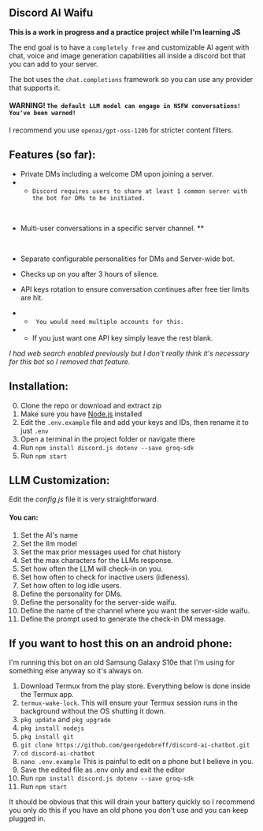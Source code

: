 ## Discord AI Waifu

**This is a work in progress and a practice project while I'm learning JS**

The end goal is to have a ``` completely free ``` and customizable AI agent with chat, voice and image generation capabilities all inside a discord bot that you can add to your server. 

The bot uses the ```chat.completions``` framework so you can use any provider that supports it.

#### WARNING! ``` The default LLM model can engage in NSFW conversations! You've been warned! ```

I recommend you use ```openai/gpt-oss-120b``` for stricter content filters.

## Features (so far):

* Private DMs including a welcome DM upon joining a server. <br>
* * ```Discord requires users to share at least 1 common server with the bot for DMs to be initiated.```
<br>

* Multi-user conversations in a specific server channel. **
<br>

* Separate configurable personalities for DMs and Server-wide bot.

* Checks up on you after 3 hours of silence.

* API keys rotation to ensure conversation continues after free tier limits are hit.<br>
* * ``` You would need multiple accounts for this.```<br>
* * If you just want one API key simply leave the rest blank.


*I had web search enabled previously but I don't really think it's necessary for this bot so I removed that feature.*



## Installation: 

0. Clone the repo or download and extract zip
1. Make sure you have <a href='https://nodejs.org/en/download'>Node.js</a> installed
2. Edit the ```.env.example``` file and add your keys and IDs, then rename it to just ``.env``
3. Open a terminal in the project folder or navigate there
4. Run ```npm install discord.js dotenv --save groq-sdk```
5. Run ```npm start```

## LLM Customization:

Edit the *config.js* file it is very straightforward.

#### You can:
1. Set the AI's name
2. Set the llm model
3. Set the max prior messages used for chat history
4. Set the max characters for the LLMs response.
5. Set how often the LLM will check-in on you.
6. Set how often to check for inactive users (idleness).
7. Set how often to log idle users.
8. Define the personality for DMs.
9. Define the personality for the server-side waifu.
10. Define the name of the channel where you want the server-side waifu.
11. Define the prompt used to generate the check-in DM message.


## If you want to host this on an android phone:

I'm running this bot on an old Samsung Galaxy S10e that I'm using for something else anyway so it's always on.

1. Download Termux from the play store. Everything below is done inside the Termux app.
2. ```termux-wake-lock```. This will ensure your Termux session runs in the background without the OS shutting it down.
3. ```pkg update``` and ```pkg upgrade```
4. ```pkg install nodejs```
5. ```pkg install git```
6. ```git clone https://github.com/georgedobreff/discord-ai-chatbot.git```
7. ```cd discord-ai-chatbot```
8. ```nano .env.example``` This is painful to edit on a phone but I believe in you.
9. Save the edited file as .env only and exit the editor
10. Run ```npm install discord.js dotenv --save groq-sdk```
11. Run ```npm start```

It should be obvious that this will drain your battery quickly so I recommend you only do this if you have an old phone you don't use and you can keep plugged in.
